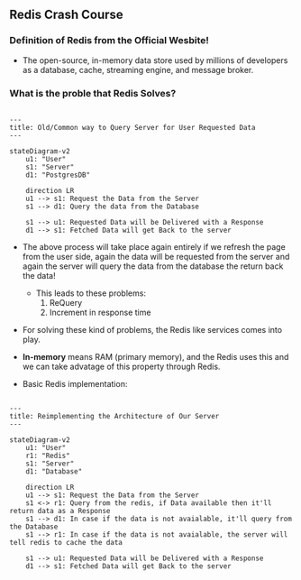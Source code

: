 ## Redis Crash Course

### Definition of Redis from the Official Wesbite!

- The open-source, in-memory data store used by millions of
developers as a database, cache, streaming engine, and message
broker.

### What is the proble that Redis Solves?

```mermaid

---
title: Old/Common way to Query Server for User Requested Data
---

stateDiagram-v2
    u1: "User"
    s1: "Server"
    d1: "PostgresDB"
    
    direction LR
    u1 --> s1: Request the Data from the Server
    s1 --> d1: Query the data from the Database

    s1 --> u1: Requested Data will be Delivered with a Response
    d1 --> s1: Fetched Data will get Back to the server
```

- The above process will take place again entirely if we refresh
the page from the user side, again the data will be requested 
from the server and again the server will query the data from 
the database the return back the data!
    - This leads to these problems:
        1. ReQuery
        2. Increment in response time

- For solving these kind of problems, the Redis like services
comes into play.

- **In-memory** means RAM (primary memory), and the Redis uses
this and we can take advatage of this property through Redis.

- Basic Redis implementation:

```mermaid

---
title: Reimplementing the Architecture of Our Server
---

stateDiagram-v2
    u1: "User"
    r1: "Redis"
    s1: "Server"
    d1: "Database"

    direction LR
    u1 --> s1: Request the Data from the Server
    s1 <-> r1: Query from the redis, if Data available then it'll return data as a Response
    s1 --> d1: In case if the data is not avaialable, it'll query from the Database
    s1 --> r1: In case if the data is not avaialable, the server will tell redis to cache the data

    s1 --> u1: Requested Data will be Delivered with a Response
    d1 --> s1: Fetched Data will get Back to the server
    

```
